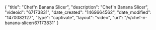 {
    "title": "Chef'n Banana Slicer",
    "description": "Chef'n Banana Slicer",
    "videoid": "67173831",
    "date_created": "1469664562",
    "date_modified": "1470082127",
    "type": "captivate",
    "layout": "video",
    "url": "\/v\/chef-n-banana-slicer\/67173831"
}